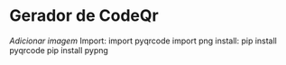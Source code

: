 # Gerador de CodeQr 

*Adicionar imagem*
Import:
import pyqrcode
import png
install:
pip install pyqrcode
pip install pypng
